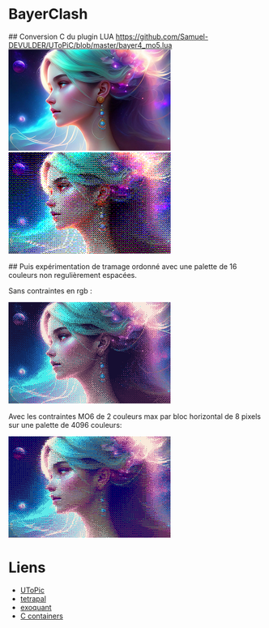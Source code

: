 # BayerClash

## Conversion C du plugin LUA 
https://github.com/Samuel-DEVULDER/UToPiC/blob/master/bayer4_mo5.lua
<img src="result/original.png" width=320>&nbsp;<img src="result/output_mo5.png" width=320>

## Puis expérimentation de tramage ordonné avec une palette de 16 couleurs non regulièrement espacées.

Sans contraintes en rgb :

<img src="result/output_tetra.png" width=320>

Avec les contraintes MO6 de 2 couleurs max par bloc horizontal de 8 pixels sur une palette de 4096 couleurs:

<img src="result/output_mo6.png" width=320>

# Liens
- [UToPic](https://github.com/Samuel-DEVULDER/UToPiC)
- [tetrapal](https://github.com/matejlou/tetrapal)
- [exoquant](https://github.com/exoticorn/exoquant)
- [C containers](https://github.com/bkthomps/Containers)
